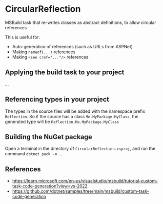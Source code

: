 # CircularReflection

MSBuild task that re-writes classes as abstract definitions, to allow circular references

This is useful for:
- Auto-generation of references (such as URLs from ASPNet)
- Making `nameof(...)` references
- Making `<see cref="..."/>` references

## Applying the build task to your project

...

## Referencing types in your project

The types in the source files will be added with the namespace prefix `Reflection`.
So if the source has a class `Me.MyPackage.MyClass`, the generated type will be `Reflection.Me.MyPackage.MyClass`

## Building the NuGet package

Open a terminal in the directory of `CircularReflection.csproj`,
and run the command `dotnet pack -o .`.

## References

- https://learn.microsoft.com/en-us/visualstudio/msbuild/tutorial-custom-task-code-generation?view=vs-2022
- https://github.com/dotnet/samples/tree/main/msbuild/custom-task-code-generation
